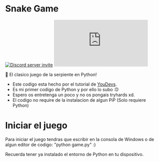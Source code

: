 Snake Game
==========
[![Discord server invite](https://img.shields.io/discord/834287971837411358?label=Servidor%20)](https://discord.com/invite/kWgKmd4MQ8)
[![Python](https://img.shields.io/pypi/pyversions/discord.js?logo=Python)](https://www.python.org/)


🐍 El clasico juego de la serpiente en Python!

- Este codigo esta hecho por el tutorial de [YouDevs](https://www.youtube.com/user/YouDevs).
- Es mi primer codigo de Python y por ello lo subo :D
- Espero os entretenga un poco y no os pongais tryhards xd.
- El codigo no require de la instalacion de algun PiP (Solo requiere Python)

# Iniciar el juego
Para iniciar el juego tendras que escribir en la consola de Windows o de algun editor de codigo: "python game.py" :)

Recuerda tener ya instalado el entorno de Python en tu dispositivo.
